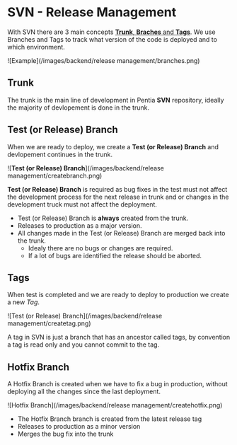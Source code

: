# SVN - Release Management 

With SVN there are 3 main concepts [**Trunk**, **Braches** and **Tags**](http://blogs.wandisco.com/2011/10/26/what-do-%E2%80%98trunk%E2%80%99-%E2%80%98branch%E2%80%99-and-%E2%80%98tag%E2%80%99-really-mean/). 
We use Branches and Tags to track what version of the code is deployed and to which environment.

![Example](/images/backend/release management/branches.png) 

## Trunk
The trunk is the main line of development in Pentia **SVN** repository, ideally the majority of devlopement is done in the trunk. 



## Test (or Release) Branch

When we are ready to deploy, we create a **Test (or Release) Branch** and devlopement continues in the trunk.

![**Test (or Release) Branch**](/images/backend/release management/createbranch.png) 

**Test (or Release) Branch** is required as bug fixes in the test must not affect the development process for the next release in trunk and or changes in the development truck must not affect the deployment.

- Test (or Release) Branch is **always** created from the trunk.
- Releases to production as a major version. 
- All changes made in the Test (or Release) Branch are merged back into the trunk.
  - Idealy there are no bugs or changes are required.
  - If a lot of bugs are identified the release should be aborted.



## Tags

When test is completed and we are ready to deploy to production we create a new *Tag*. 

![Test (or Release) Branch](/images/backend/release management/createtag.png)

A tag in SVN is just a branch that has an ancestor called tags, by convention a tag is read only and you cannot commit to the tag.

## Hotfix Branch

A Hotfix Branch is created when we have to fix a bug in production, without deploying all the changes since the last deployment.

![Hotfix Branch](/images/backend/release management/createhotfix.png)


- The Hotfix Branch branch is created from the latest release tag
- Releases to production as a minor version
- Merges the bug fix into the trunk
